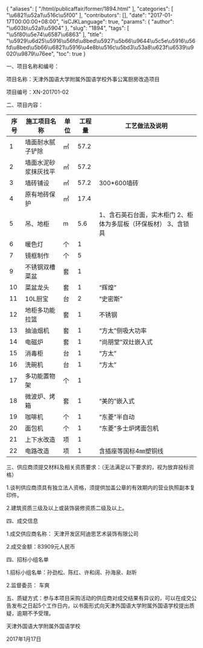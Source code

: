 {
    "aliases": [
        "/html/publicaffair/former/1894.html"
    ],
    "categories": [
        "\u6821\u52a1\u516c\u5f00"
    ],
    "contributors": [],
    "date": "2017-01-17T00:00:00+08:00",
    "isCJKLanguage": true,
    "params": {
        "author": "\u603b\u52a1\u5904"
    },
    "slug": "1894",
    "tags": [
        "\u5f80\u5e74\u6587\u6863"
    ],
    "title": "\u5929\u6d25\u5916\u56fd\u8bed\u5927\u5b66\u9644\u5c5e\u5916\u56fd\u8bed\u5b66\u6821\u5916\u4e8b\u516c\u5bd3\u53a8\u623f\u6539\u9020\u9879\u76ee",
    "toc": true
}

一、项目名称和编号：




项目名称：天津外国语大学附属外国语学校外事公寓厨房改造项目




项目编号：XN-201701-02




二、项目内容： 






| **序号** | **施工项目名称** | **单位** | **工程量** | **工艺做法及说明** |
| --- | --- | --- | --- | --- |
| 1 | 墙面耐水腻子铲除 | ㎡ | 57.2 |  |
| 2 | 墙面水泥砂浆抹灰找平 | ㎡ | 57.2 |  |
| 3 | 墙砖铺设 | ㎡ | 57.2 | 300\*600墙砖 |
| 4 | 原有地砖保护 | ㎡ | 17.4 |  |
| 5 | 吊、地柜 | m | 5.6 | 1、含石英石台面，实木柜门 2、柜体为多层板（环保板材） 3、含锁具 |
| 6 | 暖色灯 | 个 | 1 |  |
| 7 | 镜框制作 | 个 | 5 |  |
| 9 | 不锈钢双槽菜盆 | 套 | 1 |  |
| 10 | 菜盆龙头 | 套 | 1 | “辉煌” |
| 11 | 10L厨宝 | 台 | 2 | “史密斯” |
| 12 | 地柜多功能拉篮 | 套 | 1 | 不锈钢 |
| 13 | 抽油烟机 | 套 | 1 | “方太”侧吸大功率 |
| 14 | 电磁炉 | 套 | 1 | “尚朋堂”双灶嵌入式 |
| 15 | 消毒柜 | 台 | 1 | “方太” |
| 16 | 洗碗机 | 台 | 1 | “方太” |
| 17 | 多功能置物架 | 个 | 1 |  |
| 18 | 微波炉、烤箱 | 套 | 1 | “美的”嵌入式 |
| 19 | 咖啡机 | 个 | 1 | “东菱”半自动 |
| 20 | 面包机 | 个 | 1 | “东菱”多士炉烤面包机 |
| 21 | 上下水改造 | 项 | 1 |  |
| 22 | 电路改造 | 项 | 1 | 含插座等国标4㎜塑铜线 |









三、供应商须提交材料及相关资质要求：（无法满足以下要求的，视为放弃投标资格）




1.谈判供应商须具有独立法人资格，须提供加盖公章的有效期内的营业执照副本复印件。




2.建筑资质三级及以上或装饰装修资质二级及以上。




四、成交信息




1.成交供应商名称： 天津开发区阿迪思艺术装饰有限公司




2.成交金额：83909元人民币




四、招标小组名单




1.招标小组名单：孙劲松、陈红、许和阔、孙海泉、赵昕




2.监督委员： 车爽




五、质疑方式：参与本项目采购活动的供应商对成交结果有异议的，可以在成交公告发布之日起5个工作日内，以书面形式向天津外国语大学附属外国语学校提出质疑，逾期不予受理。




天津外国语大学附属外国语学校




2017年1月17日


